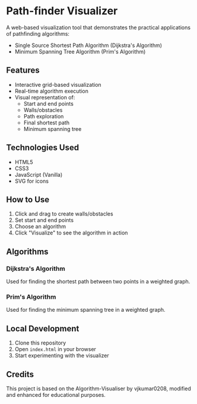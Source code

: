 # Path-finder Visualizer

A web-based visualization tool that demonstrates the practical applications of pathfinding algorithms:
- Single Source Shortest Path Algorithm (Dijkstra's Algorithm)
- Minimum Spanning Tree Algorithm (Prim's Algorithm)

## Features

- Interactive grid-based visualization
- Real-time algorithm execution
- Visual representation of:
  - Start and end points
  - Walls/obstacles
  - Path exploration
  - Final shortest path
  - Minimum spanning tree

## Technologies Used

- HTML5
- CSS3
- JavaScript (Vanilla)
- SVG for icons

## How to Use

1. Click and drag to create walls/obstacles
2. Set start and end points
3. Choose an algorithm
4. Click "Visualize" to see the algorithm in action

## Algorithms

### Dijkstra's Algorithm
Used for finding the shortest path between two points in a weighted graph.

### Prim's Algorithm
Used for finding the minimum spanning tree in a weighted graph.

## Local Development

1. Clone this repository
2. Open `index.html` in your browser
3. Start experimenting with the visualizer

## Credits

This project is based on the Algorithm-Visualiser by vjkumar0208, modified and enhanced for educational purposes.
